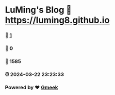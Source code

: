 # LuMing's Blog :link: https://luming8.github.io 
### :page_facing_up: [1](https://luming8.github.io/tag.html) 
### :speech_balloon: 0 
### :hibiscus: 1585 
### :alarm_clock: 2024-03-22 23:23:33 
### Powered by :heart: [Gmeek](https://github.com/Meekdai/Gmeek)
